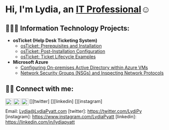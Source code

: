 <h1>Hi, I'm Lydia, an <a href="https://linkedin.com/in/LydiaPyatt">IT Professional</a>☺</h1>

<h2> 👩🏽‍💻 Information Technology Projects:</h2>

- <b>osTicket (Help Desk Ticketing System)</b>
  - [osTicket: Prerequisites and Installation](https://github.com/Lydia-Pyatt/osticket-prereqs)
  - [osTicket: Post-Installation Configuration](https://github.com/Lydia-Pyatt/post-install-config)
  - [osTicket: Ticket Lifecycle Examples](https://github.com/Lydia-Pyatt/ticket-lifecycle)
- <b>Microsoft Azure</b>
  - [Configuring On-premises Active Directory within Azure VMs](https://github.com/Lydia-Pyatt/configure-ad)
  - [Network Security Groups (NSGs) and Inspecting Network Protocols](https://github.com/Lydia-Pyatt/azure-network-protocols)

<h2> 🤳🏽 Connect with me:</h2>

[<img align="left" alt="Lydia | Twitter" width="22px" src="https://cdn.jsdelivr.net/npm/simple-icons@v3/icons/twitter.svg" />][twitter]
[<img align="left" alt="Lydia | LinkedIn" width="22px" src="https://cdn.jsdelivr.net/npm/simple-icons@v3/icons/linkedin.svg" />][linkedin]
[<img align="left" alt="Lydia | Instagram" width="22px" src="https://cdn.jsdelivr.net/npm/simple-icons@v3/icons/instagram.svg" />][instagram]

Email: Lydia@LydiaPyatt.com 
[twitter]: https://twitter.com/LydiPy
[instagram]: https://www.instagram.com/LydiaPyatt
[linkedin]: https://linkedin.com/in/lydiapyatt
